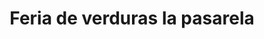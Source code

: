 ---
title: "Feria de verduras la pasarela"
url: /barcelona/feria-de-verduras-la-pasarela-avenida-domingo-guzman-lander/
shop: reparación de automóviles
---